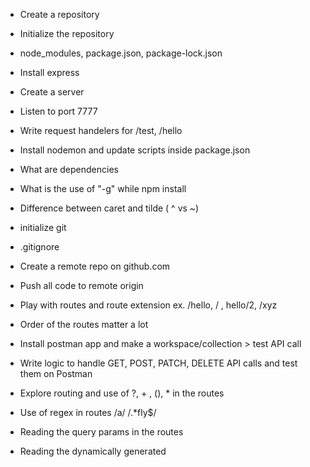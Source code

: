 - Create a repository
- Initialize the repository
- node_modules, package.json, package-lock.json
- Install express
- Create a server
- Listen to port 7777
- Write request handelers for /test, /hello
- Install nodemon and update scripts inside package.json
- What are dependencies
- What is the use of "-g" while npm install
- Difference between caret and tilde ( ^ vs ~)

- initialize git
- .gitignore
- Create a remote repo on github.com
- Push all code to remote origin
- Play with routes and route extension ex. /hello, / , hello/2, /xyz
- Order of the routes matter a lot

- Install postman app and make a workspace/collection > test API call
- Write logic to handle GET, POST, PATCH, DELETE API calls and test them on Postman
- Explore routing and use of ?, + , (), * in the routes
- Use of regex in routes /a/ /.*fly$/
- Reading the query params in the routes 
- Reading the dynamically generated